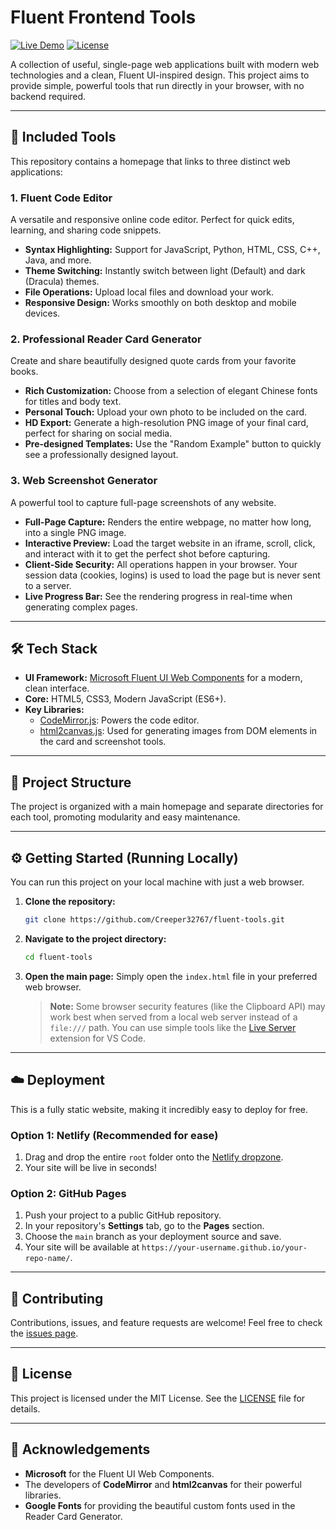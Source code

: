 # Fluent Frontend Tools

[![Live Demo](https://img.shields.io/badge/Live%20Demo-Visit-brightgreen?style=for-the-badge)](https://creeper32767.github.io/frontend-toolspack-creeper32767/)
[![License](https://img.shields.io/badge/License-MIT-blue?style=for-the-badge)](./LICENSE)

A collection of useful, single-page web applications built with modern web technologies and a clean, Fluent UI-inspired design. This project aims to provide simple, powerful tools that run directly in your browser, with no backend required.

---

## 🚀 Included Tools

This repository contains a homepage that links to three distinct web applications:

### 1. Fluent Code Editor

A versatile and responsive online code editor. Perfect for quick edits, learning, and sharing code snippets.

*   **Syntax Highlighting:** Support for JavaScript, Python, HTML, CSS, C++, Java, and more.
*   **Theme Switching:** Instantly switch between light (Default) and dark (Dracula) themes.
*   **File Operations:** Upload local files and download your work.
*   **Responsive Design:** Works smoothly on both desktop and mobile devices.

### 2. Professional Reader Card Generator

Create and share beautifully designed quote cards from your favorite books.

*   **Rich Customization:** Choose from a selection of elegant Chinese fonts for titles and body text.
*   **Personal Touch:** Upload your own photo to be included on the card.
*   **HD Export:** Generate a high-resolution PNG image of your final card, perfect for sharing on social media.
*   **Pre-designed Templates:** Use the "Random Example" button to quickly see a professionally designed layout.

### 3. Web Screenshot Generator

A powerful tool to capture full-page screenshots of any website.

*   **Full-Page Capture:** Renders the entire webpage, no matter how long, into a single PNG image.
*   **Interactive Preview:** Load the target website in an iframe, scroll, click, and interact with it to get the perfect shot before capturing.
*   **Client-Side Security:** All operations happen in your browser. Your session data (cookies, logins) is used to load the page but is never sent to a server.
*   **Live Progress Bar:** See the rendering progress in real-time when generating complex pages.

---

## 🛠️ Tech Stack

*   **UI Framework:** [Microsoft Fluent UI Web Components](https://www.fast.design/docs/components/getting-started/) for a modern, clean interface.
*   **Core:** HTML5, CSS3, Modern JavaScript (ES6+).
*   **Key Libraries:**
    *   [CodeMirror.js](https://codemirror.net/): Powers the code editor.
    *   [html2canvas.js](https://html2canvas.hertzen.com/): Used for generating images from DOM elements in the card and screenshot tools.

---

## 📂 Project Structure

The project is organized with a main homepage and separate directories for each tool, promoting modularity and easy maintenance.


---

## ⚙️ Getting Started (Running Locally)

You can run this project on your local machine with just a web browser.

1.  **Clone the repository:**
    ```sh
    git clone https://github.com/Creeper32767/fluent-tools.git
    ```

2.  **Navigate to the project directory:**
    ```sh
    cd fluent-tools
    ```

3.  **Open the main page:**
    Simply open the `index.html` file in your preferred web browser.

    > **Note:** Some browser security features (like the Clipboard API) may work best when served from a local web server instead of a `file:///` path. You can use simple tools like the [Live Server](https://marketplace.visualstudio.com/items?itemName=ritwickdey.LiveServer) extension for VS Code.

---

## ☁️ Deployment

This is a fully static website, making it incredibly easy to deploy for free.

### Option 1: Netlify (Recommended for ease)

1.  Drag and drop the entire `root` folder onto the [Netlify dropzone](https://app.netlify.com/drop).
2.  Your site will be live in seconds!

### Option 2: GitHub Pages

1.  Push your project to a public GitHub repository.
2.  In your repository's **Settings** tab, go to the **Pages** section.
3.  Choose the `main` branch as your deployment source and save.
4.  Your site will be available at `https://your-username.github.io/your-repo-name/`.

---

## 🤝 Contributing

Contributions, issues, and feature requests are welcome! Feel free to check the [issues page](https://github.com/Creeper32767/fluent-tools/issues).

---

## 📄 License

This project is licensed under the MIT License. See the [LICENSE](LICENSE) file for details.

---

## 🙏 Acknowledgements

*   **Microsoft** for the Fluent UI Web Components.
*   The developers of **CodeMirror** and **html2canvas** for their powerful libraries.
*   **Google Fonts** for providing the beautiful custom fonts used in the Reader Card Generator.
